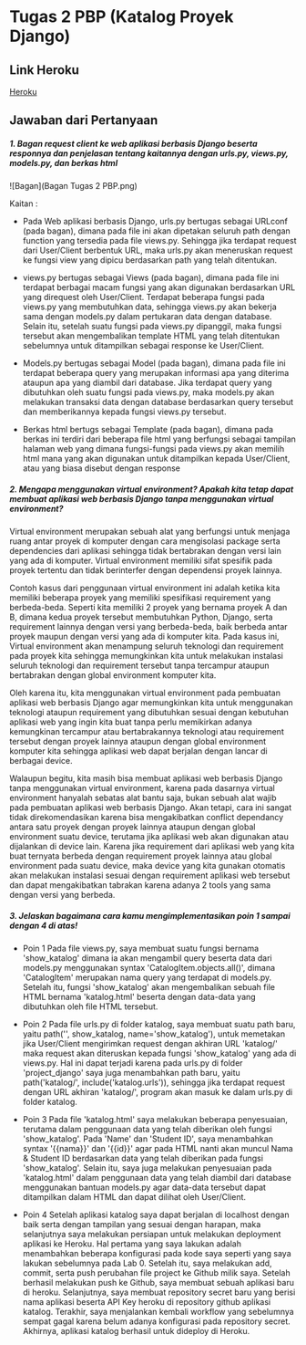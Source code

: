 # Tugas 2 PBP (Katalog Proyek Django)

## Link Heroku

[Heroku](https://katalog-project-django.herokuapp.com/katalog/)

## Jawaban dari Pertanyaan

##### 1. Bagan request client ke web aplikasi berbasis Django beserta responnya dan penjelasan tentang kaitannya dengan urls.py, views.py, models.py, dan berkas html

![Bagan](Bagan Tugas 2 PBP.png)

Kaitan :
- Pada Web aplikasi berbasis Django, urls.py bertugas sebagai URLconf (pada bagan), dimana pada file ini akan dipetakan seluruh path dengan function yang tersedia pada file views.py. Sehingga jika terdapat request dari User/Client berbentuk URL, maka urls.py akan meneruskan request ke fungsi view yang dipicu berdasarkan path yang telah ditentukan.

- views.py bertugas sebagai Views (pada bagan), dimana pada file ini terdapat berbagai macam fungsi yang akan digunakan berdasarkan URL yang direquest oleh User/Client. Terdapat beberapa fungsi pada views.py yang membutuhkan data, sehingga views.py akan bekerja sama dengan models.py dalam pertukaran data dengan database. Selain itu, setelah suatu fungsi pada views.py dipanggil, maka fungsi tersebut akan mengembalikan template HTML yang telah ditentukan sebelumnya untuk ditampilkan sebagai response ke User/Client.

- Models.py bertugas sebagai Model (pada bagan), dimana pada file ini terdapat beberapa query yang merupakan informasi apa yang diterima ataupun apa yang diambil dari database. Jika terdapat query yang dibutuhkan oleh suatu fungsi pada views.py, maka models.py akan melakukan transaksi data dengan database berdasarkan query tersebut dan memberikannya kepada fungsi views.py tersebut.

- Berkas html bertugs sebagai Template (pada bagan), dimana pada berkas ini terdiri dari beberapa file html yang berfungsi sebagai tampilan halaman web yang dimana fungsi-fungsi pada views.py akan memilih html mana yang akan digunakan untuk ditampilkan kepada User/Client, atau yang biasa disebut dengan response

##### 2. Mengapa menggunakan virtual environment? Apakah kita tetap dapat membuat aplikasi web berbasis Django tanpa menggunakan virtual environment?

Virtual environment merupakan sebuah alat yang berfungsi untuk menjaga ruang antar proyek di komputer dengan cara mengisolasi package serta dependencies dari aplikasi sehingga tidak bertabrakan dengan versi lain yang ada di komputer. Virtual environment memiliki sifat spesifik pada proyek tertentu dan tidak berinterfer dengan dependensi proyek lainnya.

Contoh kasus dari penggunaan virtual environment ini adalah ketika kita memiliki beberapa proyek yang memiliki spesifikasi requirement yang berbeda-beda. Seperti kita memiliki 2 proyek yang bernama proyek A dan B, dimana kedua proyek tersebut membutuhkan Python, Django, serta requirement lainnya dengan versi yang berbeda-beda, baik berbeda antar proyek maupun dengan versi yang ada di komputer kita. Pada kasus ini, Virtual environment akan menampung seluruh teknologi dan requirement pada proyek kita sehingga memungkinkan kita untuk melakukan instalasi seluruh teknologi dan requirement tersebut tanpa tercampur ataupun bertabrakan dengan global environment komputer kita.

Oleh karena itu, kita menggunakan virtual environment pada pembuatan aplikasi web berbasis Django agar memungkinkan kita untuk menggunakan teknologi ataupun requirement yang dibutuhkan sesuai dengan kebutuhan aplikasi web yang ingin kita buat tanpa perlu memikirkan adanya kemungkinan tercampur atau bertabrakannya teknologi atau requirement tersebut dengan proyek lainnya ataupun dengan global environment komputer kita sehingga aplikasi web dapat berjalan dengan lancar di berbagai device.

Walaupun begitu, kita masih bisa membuat aplikasi web berbasis Django tanpa menggunakan virtual environment, karena pada dasarnya virtual environment hanyalah sebatas alat bantu saja, bukan sebuah alat wajib pada pembuatan aplikasi web berbasis Django. Akan tetapi, cara ini sangat tidak direkomendasikan karena bisa mengakibatkan conflict dependancy antara satu proyek dengan proyek lainnya ataupun dengan global environment suatu device, terutama jika aplikasi web akan digunakan atau dijalankan di device lain. Karena jika requirement dari aplikasi web yang kita buat ternyata berbeda dengan requirement proyek lainnya atau global environment pada suatu device, maka device yang kita gunakan otomatis akan melakukan instalasi sesuai dengan requirement aplikasi web tersebut dan dapat mengakibatkan tabrakan karena adanya 2 tools yang sama dengan versi yang berbeda.

##### 3. Jelaskan bagaimana cara kamu mengimplementasikan poin 1 sampai dengan 4 di atas!

- Poin 1
Pada file views.py, saya membuat suatu fungsi bernama 'show_katalog' dimana ia akan mengambil query beserta data dari models.py menggunakan syntax 'CatalogItem.objects.all()', dimana 'CatalogItem' merupakan nama query yang terdapat di models.py. Setelah itu, fungsi 'show_katalog' akan mengembalikan sebuah file HTML bernama 'katalog.html' beserta dengan data-data yang dibutuhkan oleh file HTML tersebut.

- Poin 2
Pada file urls.py di folder katalog, saya membuat suatu path baru, yaitu path('', show_katalog, name='show_katalog'), untuk memetakan jika User/Client mengirimkan request dengan akhiran URL 'katalog/' maka request akan diteruskan kepada fungsi 'show_katalog' yang ada di views.py. Hal ini dapat terjadi karena pada urls.py di folder 'project_django' saya juga menambahkan path baru, yaitu path('katalog/', include('katalog.urls')), sehingga jika terdapat request dengan URL akhiran 'katalog/', program akan masuk ke dalam urls.py di folder katalog.

- Poin 3
Pada file 'katalog.html' saya melakukan beberapa penyesuaian, terutama dalam penggunaan data yang telah diberikan oleh fungsi 'show_katalog'. Pada 'Name' dan 'Student ID', saya menambahkan syntax '{{nama}}' dan '{{id}}' agar pada HTML nanti akan muncul Nama & Student ID berdasarkan data yang telah diberikan pada fungsi 'show_katalog'. Selain itu, saya juga melakukan penyesuaian pada 'katalog.html' dalam penggunaan data yang telah diambil dari database menggunakan bantuan models.py agar data-data tersebut dapat ditampilkan dalam HTML dan dapat dilihat oleh User/Client.

- Poin 4
Setelah aplikasi katalog saya dapat berjalan di localhost dengan baik serta dengan tampilan yang sesuai dengan harapan, maka selanjutnya saya melakukan persiapan untuk melakukan deployment aplikasi ke Heroku. Hal pertama yang saya lakukan adalah menambahkan beberapa konfigurasi pada kode saya seperti yang saya lakukan sebelumnya pada Lab 0. Setelah itu, saya melakukan add, commit, serta push perubahan file project ke Github milik saya. Setelah berhasil melakukan push ke Github, saya membuat sebuah aplikasi baru di heroku. Selanjutnya, saya membuat repository secret baru yang berisi nama aplikasi beserta API Key heroku di repository github aplikasi katalog. Terakhir, saya menjalankan kembali workflow yang sebelumnya sempat gagal karena belum adanya konfigurasi pada repository secret. Akhirnya, aplikasi katalog berhasil untuk dideploy di Heroku.